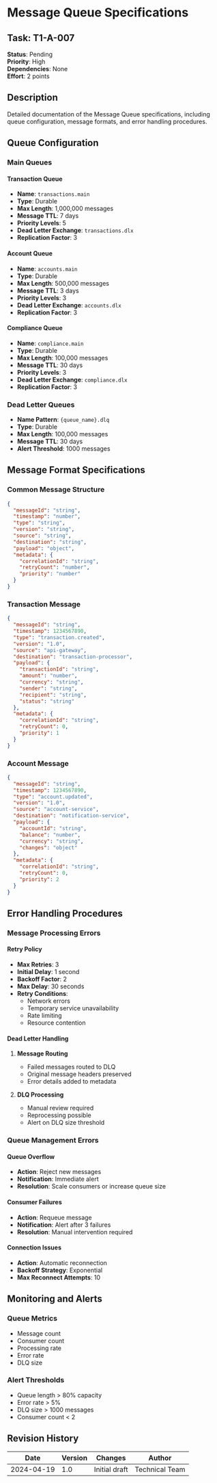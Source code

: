 # Message Queue Specifications

## Task: T1-A-007
**Status**: Pending  
**Priority**: High  
**Dependencies**: None  
**Effort**: 2 points

## Description
Detailed documentation of the Message Queue specifications, including queue configuration, message formats, and error handling procedures.

## Queue Configuration

### Main Queues

#### Transaction Queue
- **Name**: `transactions.main`
- **Type**: Durable
- **Max Length**: 1,000,000 messages
- **Message TTL**: 7 days
- **Priority Levels**: 5
- **Dead Letter Exchange**: `transactions.dlx`
- **Replication Factor**: 3

#### Account Queue
- **Name**: `accounts.main`
- **Type**: Durable
- **Max Length**: 500,000 messages
- **Message TTL**: 3 days
- **Priority Levels**: 3
- **Dead Letter Exchange**: `accounts.dlx`
- **Replication Factor**: 3

#### Compliance Queue
- **Name**: `compliance.main`
- **Type**: Durable
- **Max Length**: 100,000 messages
- **Message TTL**: 30 days
- **Priority Levels**: 3
- **Dead Letter Exchange**: `compliance.dlx`
- **Replication Factor**: 3

### Dead Letter Queues
- **Name Pattern**: `{queue_name}.dlq`
- **Type**: Durable
- **Max Length**: 100,000 messages
- **Message TTL**: 30 days
- **Alert Threshold**: 1000 messages

## Message Format Specifications

### Common Message Structure
```json
{
  "messageId": "string",
  "timestamp": "number",
  "type": "string",
  "version": "string",
  "source": "string",
  "destination": "string",
  "payload": "object",
  "metadata": {
    "correlationId": "string",
    "retryCount": "number",
    "priority": "number"
  }
}
```

### Transaction Message
```json
{
  "messageId": "string",
  "timestamp": 1234567890,
  "type": "transaction.created",
  "version": "1.0",
  "source": "api-gateway",
  "destination": "transaction-processor",
  "payload": {
    "transactionId": "string",
    "amount": "number",
    "currency": "string",
    "sender": "string",
    "recipient": "string",
    "status": "string"
  },
  "metadata": {
    "correlationId": "string",
    "retryCount": 0,
    "priority": 1
  }
}
```

### Account Message
```json
{
  "messageId": "string",
  "timestamp": 1234567890,
  "type": "account.updated",
  "version": "1.0",
  "source": "account-service",
  "destination": "notification-service",
  "payload": {
    "accountId": "string",
    "balance": "number",
    "currency": "string",
    "changes": "object"
  },
  "metadata": {
    "correlationId": "string",
    "retryCount": 0,
    "priority": 2
  }
}
```

## Error Handling Procedures

### Message Processing Errors

#### Retry Policy
- **Max Retries**: 3
- **Initial Delay**: 1 second
- **Backoff Factor**: 2
- **Max Delay**: 30 seconds
- **Retry Conditions**:
  - Network errors
  - Temporary service unavailability
  - Rate limiting
  - Resource contention

#### Dead Letter Handling
1. **Message Routing**
   - Failed messages routed to DLQ
   - Original message headers preserved
   - Error details added to metadata

2. **DLQ Processing**
   - Manual review required
   - Reprocessing possible
   - Alert on DLQ size threshold

### Queue Management Errors

#### Queue Overflow
- **Action**: Reject new messages
- **Notification**: Immediate alert
- **Resolution**: Scale consumers or increase queue size

#### Consumer Failures
- **Action**: Requeue message
- **Notification**: Alert after 3 failures
- **Resolution**: Manual intervention required

#### Connection Issues
- **Action**: Automatic reconnection
- **Backoff Strategy**: Exponential
- **Max Reconnect Attempts**: 10

## Monitoring and Alerts

### Queue Metrics
- Message count
- Consumer count
- Processing rate
- Error rate
- DLQ size

### Alert Thresholds
- Queue length > 80% capacity
- Error rate > 5%
- DLQ size > 1000 messages
- Consumer count < 2

## Revision History

| Date | Version | Changes | Author |
|------|---------|---------|--------|
| 2024-04-19 | 1.0 | Initial draft | Technical Team | 